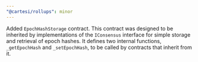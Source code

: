 ```yaml
---
"@cartesi/rollups": minor
---
```


Added `EpochHashStorage` contract.
This contract was designed to be inherited by implementations of the `IConsensus` interface for simple storage and retrieval of epoch hashes.
It defines two internal functions, `_getEpochHash` and `_setEpochHash`, to be called by contracts that inherit from it.
